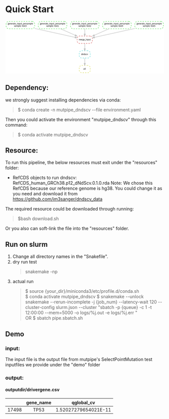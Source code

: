 # Quick Start 
![avatar](https://github.com/douymLab/mutpipe/blob/main/dndscv/dndscv.png)
## Dependency:  

we strongly suggest installing dependencies via conda:

  > $ conda create -n mutpipe_dndscv --file environment.yaml

Then you could activate the environment "mutpipe_dndscv" through this command:
 
  > $ conda activate mutpipe_dndscv

## Resource:
To run this pipeline, the below resources must exit under the "resources" folder:
- RefCDS objects to run dndscv: RefCDS_human_GRCh38.p12_dNdScv.0.1.0.rda
Note: We chose this RefCDS because our reference genome is hg38. You could change it as you need and download it from https://github.com/im3sanger/dndscv_data

The required resource could be downloaded through running:

> $bash download.sh

 Or you also can soft-link the file into the "resources" folder.

## Run on slurm

1. Change all directory names in the "Snakefile".
2. dry run test
    > snakemake -np
3. actual run
    > \$ source {your_dir}/miniconda3/etc/profile.d/conda.sh  
    > \$ conda activate mutpipe_dndscv 
    > \$ snakemake --unlock snakemake --rerun-incomplete -j {job_num} --latency-wait 120 --cluster-config slurm.json --cluster "sbatch -p {queue} -c 1 -t 12:00:00 --mem=5000 -o logs/%j.out -e logs/%j.err "  
    > OR \$ sbatch pipe.sbatch.sh

## Demo
### input:
The input file is the output file from mutpipe's SelectPointMutation
test inputfiles we provide under the "demo" folder

### output:

#### outputdir/drivergene.csv
|   |gene_name|qglobal_cv|
|:---:|:---------:|:----------:|
|17498|TP53|1.52027279654021E-11|




